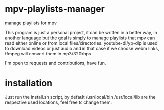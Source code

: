 # mpv-playlists-manager
manage playlists for mpv

This program is just a personal project, it can be written in a better way,
in another language but the goal is simply to manage playlists that mpv can read
either online or from local files/directories.
youtube-dl/yp-dlp is used to download videos or just audio and in that case if
we choose webm links, ffmpeg will convert them in mp3/320kbps.

I'm open to requests and contributions, have fun.

# installation

Just run the install.sh script, by default /usr/local/bin /usr/local/lib are the
respective used locations, feel free to change them.
